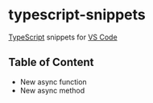 # typescript-snippets
[TypeScript](http://www.typescriptlang.org/) snippets for [VS Code](http://code.visualstudio.com/)

## Table of Content
* New async function
* New async method
